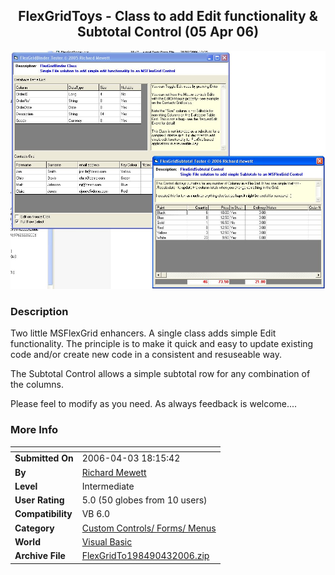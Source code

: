 ﻿<div align="center">

## FlexGridToys \- Class to add Edit functionality &amp;  Subtotal Control \(05 Apr 06\)

<img src="PIC200622869575738.jpg">
</div>

### Description

Two little MSFlexGrid enhancers. A single class adds simple Edit functionality. The principle is to make it quick and easy to update existing code and/or create new code in a consistent and resuseable way.

The Subtotal Control allows a simple subtotal row for any combination of the columns.

Please feel to modify as you need. As always feedback is welcome....
 
### More Info
 


<span>             |<span>
---                |---
**Submitted On**   |2006-04-03 18:15:42
**By**             |[Richard Mewett](https://github.com/Planet-Source-Code/PSCIndex/blob/master/ByAuthor/richard-mewett.md)
**Level**          |Intermediate
**User Rating**    |5.0 (50 globes from 10 users)
**Compatibility**  |VB 6\.0
**Category**       |[Custom Controls/ Forms/  Menus](https://github.com/Planet-Source-Code/PSCIndex/blob/master/ByCategory/custom-controls-forms-menus__1-4.md)
**World**          |[Visual Basic](https://github.com/Planet-Source-Code/PSCIndex/blob/master/ByWorld/visual-basic.md)
**Archive File**   |[FlexGridTo198490432006\.zip](https://github.com/Planet-Source-Code/richard-mewett-flexgridtoys-class-to-add-edit-functionality-amp-subtotal-control-05-apr-06__1-64400/archive/master.zip)








